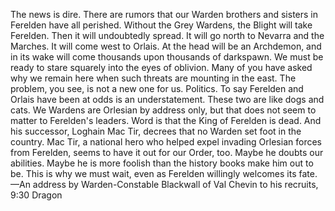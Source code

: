 The news is dire. There are rumors that our Warden brothers and sisters in Ferelden have all perished. Without the Grey Wardens, the Blight will take Ferelden. Then it will undoubtedly spread. It will go north to Nevarra and the Marches. It will come west to Orlais. At the head will be an Archdemon, and in its wake will come thousands upon thousands of darkspawn. We must be ready to stare squarely into the eyes of oblivion.
Many of you have asked why we remain here when such threats are mounting in the east. The problem, you see, is not a new one for us. Politics. To say Ferelden and Orlais have been at odds is an understatement. These two are like dogs and cats. We Wardens are Orlesian by address only, but that does not seem to matter to Ferelden's leaders.
Word is that the King of Ferelden is dead. And his successor, Loghain Mac Tir, decrees that no Warden set foot in the country. Mac Tir, a national hero who helped expel invading Orlesian forces from Ferelden, seems to have it out for our Order, too. Maybe he doubts our abilities. Maybe he is more foolish than the history books make him out to be.
This is why we must wait, even as Ferelden willingly welcomes its fate.
—An address by Warden-Constable Blackwall of Val Chevin to his recruits, 9:30 Dragon
